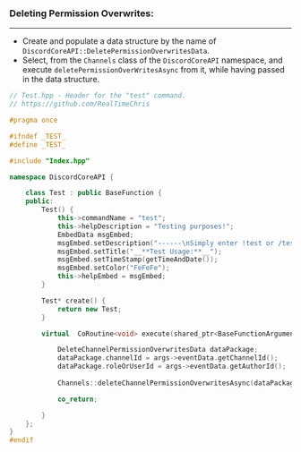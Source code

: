 ### **Deleting Permission Overwrites:**
---
- Create and populate a data structure by the name of `DiscordCoreAPI::DeletePermissionOverwritesData`.
- Select, from the `Channels` class of the `DiscordCoreAPI` namespace, and execute `deletePermissionOverWritesAsync` from it, while having passed in the data structure.
```cpp
// Test.hpp - Header for the "test" command.
// https://github.com/RealTimeChris

#pragma once

#ifndef _TEST_
#define _TEST_

#include "Index.hpp"

namespace DiscordCoreAPI {

	class Test : public BaseFunction {
	public:
		Test() {
			this->commandName = "test";
			this->helpDescription = "Testing purposes!";
			EmbedData msgEmbed;
			msgEmbed.setDescription("------\nSimply enter !test or /test!\n------");
			msgEmbed.setTitle("__**Test Usage:**__");
			msgEmbed.setTimeStamp(getTimeAndDate());
			msgEmbed.setColor("FeFeFe");
			this->helpEmbed = msgEmbed;
		}

		Test* create() {
			return new Test;
		}

		virtual  CoRoutine<void> execute(shared_ptr<BaseFunctionArguments> args) {

			DeleteChannelPermissionOverwritesData dataPackage;
			dataPackage.channelId = args->eventData.getChannelId();
			dataPackage.roleOrUserId = args->eventData.getAuthorId();
			
			Channels::deleteChannelPermissionOverwritesAsync(dataPackage).get();

			co_return;

		}
	};
}
#endif
```
